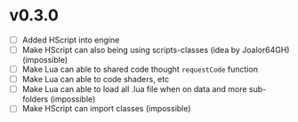 # v0.3.0
* [ ] Added HScript into engine
* [ ] Make HScript can also being using scripts-classes (idea by Joalor64GH) (impossible)
* [ ] Make Lua can able to shared code thought `requestCode` function
* [ ] Make Lua can able to code shaders, etc
* [ ] Make Lua can able to load all .lua file when on data and more sub-folders (impossible)
* [ ] Make HScript can import classes (impossible)